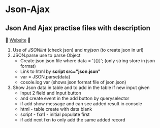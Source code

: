 # Json-Ajax
## Json And Ajax practise files with description

:tada: [Website](https://arjun-0000.github.io/Json-Ajax/JsonTry.html) :tada:

1. Use of *JSONlint* (check json) and *myjson* (to create json in url)
2. JSON.parse use to parse Object
	- Create json.json file where data = '[{}]'; (only string store in json format)
	- Link to html by **script src="json.json"**
	- var = JSON.parse(data)
	- cosole.log var (shows json format file of json.json)
3. Show Json data in table and to add in the table if new input given
	- Input 2 field and Input button
	- and create event in the add button by queryselector
	- if add show message and can see added result in console
	- html - table create with data blank
	- script - fxn1 - initial populate first
	- if add next fxn to only add the same added record

